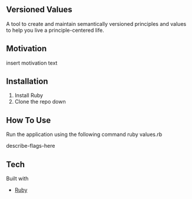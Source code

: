 ## Versioned Values

A tool to create and maintain semantically versioned principles and values to help you live a principle-centered life.
  
## Motivation

insert motivation text

## Installation
1. Install Ruby
2. Clone the repo down

## How To Use

Run the application using the following command
ruby values.rb

describe-flags-here

## Tech

Built with
- [Ruby](https://www.ruby-lang.org/en/)
